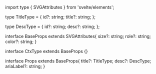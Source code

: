 import type { SVGAttributes } from 'svelte/elements';

type TitleType = {
id?: string;
title?: string;
};

type DescType = {
id?: string;
desc?: string;
};

interface BaseProps extends SVGAttributes<SVGElement>{
size?: string;
role?: string;
color?: string;
}

interface CtxType extends BaseProps {}

interface Props extends BaseProps{
title?: TitleType;
desc?: DescType;
ariaLabel?: string;
}
